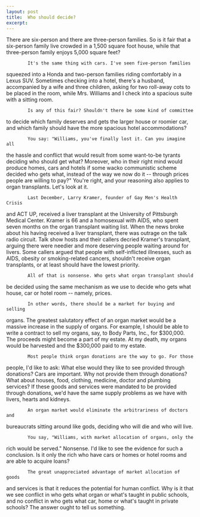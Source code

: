 ```yaml
---
layout: post
title:  Who should decide?
excerpt:
---
```












   There are six-person and there are three-person families. So is
it fair that a six-person family live crowded in a 1,500 square foot house,
while that three-person family enjoys 5,000 square feet?

            It's the same thing with cars. I've seen five-person families
squeezed into a Honda and two-person families riding comfortably in a Lexus
SUV. Sometimes checking into a hotel, there's a husband, accompanied by a
wife and three children, asking for two roll-away cots to be placed in the
room, while Mrs. Williams and I check into a spacious suite with a sitting
room.

            Is any of this fair? Shouldn't there be some kind of committee
to decide which family deserves and gets the larger house or roomier car,
and which family should have the more spacious hotel accommodations?

            You say: "Williams, you've finally lost it. Can you imagine all
the hassle and conflict that would result from some want-to-be tyrants
deciding who should get what? Moreover, who in their right mind would
produce homes, cars and hotels if some wacko communistic scheme decided who
gets what, instead of the way we now do it -- through prices people are
willing to pay?" You're right, and your reasoning also applies to organ
transplants. Let's look at it.

            Last December, Larry Kramer, founder of Gay Men's Health Crisis
and ACT UP, received a liver transplant at the University of Pittsburgh
Medical Center. Kramer is 66 and a homosexual with AIDS, who spent seven
months on the organ transplant waiting list. When the news broke about his
having received a liver transplant, there was outrage on the talk radio
circuit. Talk show hosts and their callers decried Kramer's transplant,
arguing there were needier and more deserving people waiting around for
livers. Some callers argued that people with self-inflicted illnesses, such
as AIDS, obesity or smoking-related cancers, shouldn't receive organ
transplants, or at least should have the lowest priority.

            All of that is nonsense. Who gets what organ transplant should
be decided using the same mechanism as we use to decide who gets what house,
car or hotel room -- namely, prices.

            In other words, there should be a market for buying and selling
organs. The greatest salutatory effect of an organ market would be a massive
increase in the supply of organs. For example, I should be able to write a
contract to sell my organs, say, to Body Parts, Inc., for $300,000. The
proceeds might become a part of my estate. At my death, my organs would be
harvested and the $300,000 paid to my estate.

            Most people think organ donations are the way to go. For those
people, I'd like to ask: What else would they like to see provided through
donations? Cars are important. Why not provide them through donations? What
about houses, food, clothing, medicine, doctor and plumbing services? If
these goods and services were mandated to be provided through donations,
we'd have the same supply problems as we have with livers, hearts and
kidneys.

            An organ market would eliminate the arbitrariness of doctors and
bureaucrats sitting around like gods, deciding who will die and who will
live.

            You say, "Williams, with market allocation of organs, only the
rich would be served." Nonsense. I'd like to see the evidence for such a
conclusion. Is it only the rich who have cars or homes or hotel rooms and
are able to acquire loans?

            The great unappreciated advantage of market allocation of goods
and services is that it reduces the potential for human conflict. Why is it
that we see conflict in who gets what organ or what's taught in public
schools, and no conflict in who gets what car, home or what's taught in
private schools? The answer ought to tell us something.



